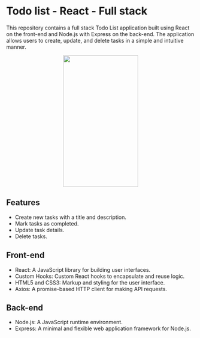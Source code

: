 
# Todo list - React - Full stack

This repository contains a full stack Todo List application built using React on the front-end and Node.js with Express on the back-end. The application allows users to create, update, and delete tasks in a simple and intuitive manner.



<p align="center">
  <img src="![1](https://github.com/Asnvir/todo-react-app/assets/51398263/165fe4e8-f7a9-4e22-bcff-a6a039d95150)
" width="200" height ="350"/>
</p>


## Features
- Create new tasks with a title and description.
- Mark tasks as completed.
- Update task details.
- Delete tasks.

## Front-end
- React: A JavaScript library for building user interfaces.
- Custom Hooks: Custom React hooks to encapsulate and reuse logic.
- HTML5 and CSS3: Markup and styling for the user interface.
- Axios: A promise-based HTTP client for making API requests.

## Back-end

- Node.js: A JavaScript runtime environment.
- Express: A minimal and flexible web application framework for Node.js.
